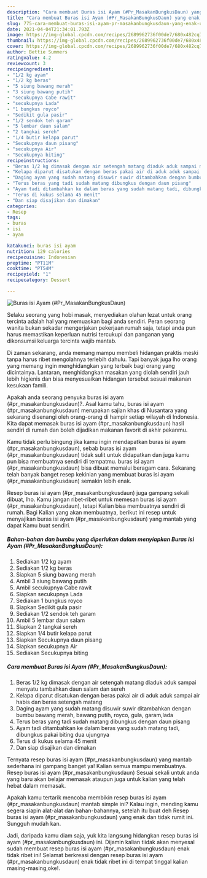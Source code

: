 ```yaml
---
description: "Cara membuat Buras isi Ayam (#Pr_MasakanBungkusDaun) yang enak Untuk Jualan"
title: "Cara membuat Buras isi Ayam (#Pr_MasakanBungkusDaun) yang enak Untuk Jualan"
slug: 775-cara-membuat-buras-isi-ayam-pr-masakanbungkusdaun-yang-enak-untuk-jualan
date: 2021-04-04T21:34:01.793Z
image: https://img-global.cpcdn.com/recipes/2689962736f00de7/680x482cq70/buras-isi-ayam-pr_masakanbungkusdaun-foto-resep-utama.jpg
thumbnail: https://img-global.cpcdn.com/recipes/2689962736f00de7/680x482cq70/buras-isi-ayam-pr_masakanbungkusdaun-foto-resep-utama.jpg
cover: https://img-global.cpcdn.com/recipes/2689962736f00de7/680x482cq70/buras-isi-ayam-pr_masakanbungkusdaun-foto-resep-utama.jpg
author: Bettie Summers
ratingvalue: 4.2
reviewcount: 3
recipeingredient:
- "1/2 kg ayam"
- "1/2 kg beras"
- "5 siung bawang merah"
- "3 siung bawang putih"
- "secukupnya Cabe rawit"
- "secukupnya Lada"
- "1 bungkus royco"
- "Sedikit gula pasir"
- "1/2 sendok teh garam"
- "5 lembar daun salam"
- "2 tangkai sereh"
- "1/4 butir kelapa parut"
- "Secukupnya daun pisang"
- "secukupnya Air"
- "Secukupnya biting"
recipeinstructions:
- "Beras 1/2 kg dimasak dengan air setengah matang diaduk aduk sampai menyatu tambahkan daun salam dan sereh"
- "Kelapa diparut disatukan dengan beras pakai air di aduk aduk sampai air habis dan beras setengah matang"
- "Daging ayam yang sudah matang disuwir suwir ditambahkan dengan bumbu bawang merah, bawang putih, royco, gula, garam,lada"
- "Terus beras yang tadi sudah matang dibungkus dengan daun pisang"
- "Ayam tadi ditambahkan ke dalam beras yang sudah matang tadi, dibungkus pakai biting dua ujungnya"
- "Terus di kukus selama 45 menit"
- "Dan siap disajikan dan dimakan"
categories:
- Resep
tags:
- buras
- isi
- ayam

katakunci: buras isi ayam 
nutrition: 129 calories
recipecuisine: Indonesian
preptime: "PT11M"
cooktime: "PT54M"
recipeyield: "1"
recipecategory: Dessert

---
```



![Buras isi Ayam (#Pr_MasakanBungkusDaun)](https://img-global.cpcdn.com/recipes/2689962736f00de7/680x482cq70/buras-isi-ayam-pr_masakanbungkusdaun-foto-resep-utama.jpg)

Selaku seorang yang hobi masak, menyediakan olahan lezat untuk orang tercinta adalah hal yang memuaskan bagi anda sendiri. Peran seorang  wanita bukan sekadar mengerjakan pekerjaan rumah saja, tetapi anda pun harus memastikan keperluan nutrisi tercukupi dan panganan yang dikonsumsi keluarga tercinta wajib mantab.

Di zaman  sekarang, anda memang mampu membeli hidangan praktis meski tanpa harus ribet mengolahnya terlebih dahulu. Tapi banyak juga lho orang yang memang ingin menghidangkan yang terbaik bagi orang yang dicintainya. Lantaran, menghidangkan masakan yang diolah sendiri jauh lebih higienis dan bisa menyesuaikan hidangan tersebut sesuai makanan kesukaan famili. 



Apakah anda seorang penyuka buras isi ayam (#pr_masakanbungkusdaun)?. Asal kamu tahu, buras isi ayam (#pr_masakanbungkusdaun) merupakan sajian khas di Nusantara yang sekarang disenangi oleh orang-orang di hampir setiap wilayah di Indonesia. Kita dapat memasak buras isi ayam (#pr_masakanbungkusdaun) hasil sendiri di rumah dan boleh dijadikan makanan favorit di akhir pekanmu.

Kamu tidak perlu bingung jika kamu ingin mendapatkan buras isi ayam (#pr_masakanbungkusdaun), sebab buras isi ayam (#pr_masakanbungkusdaun) tidak sulit untuk didapatkan dan juga kamu pun bisa membuatnya sendiri di tempatmu. buras isi ayam (#pr_masakanbungkusdaun) bisa dibuat memalui beragam cara. Sekarang telah banyak banget resep kekinian yang membuat buras isi ayam (#pr_masakanbungkusdaun) semakin lebih enak.

Resep buras isi ayam (#pr_masakanbungkusdaun) juga gampang sekali dibuat, lho. Kamu jangan ribet-ribet untuk memesan buras isi ayam (#pr_masakanbungkusdaun), tetapi Kalian bisa membuatnya sendiri di rumah. Bagi Kalian yang akan membuatnya, berikut ini resep untuk menyajikan buras isi ayam (#pr_masakanbungkusdaun) yang mantab yang dapat Kamu buat sendiri.

<!--inarticleads1-->

##### Bahan-bahan dan bumbu yang diperlukan dalam menyiapkan Buras isi Ayam (#Pr_MasakanBungkusDaun):

1. Sediakan 1/2 kg ayam
1. Sediakan 1/2 kg beras
1. Siapkan 5 siung bawang merah
1. Ambil 3 siung bawang putih
1. Ambil secukupnya Cabe rawit
1. Siapkan secukupnya Lada
1. Sediakan 1 bungkus royco
1. Siapkan Sedikit gula pasir
1. Sediakan 1/2 sendok teh garam
1. Ambil 5 lembar daun salam
1. Siapkan 2 tangkai sereh
1. Siapkan 1/4 butir kelapa parut
1. Siapkan Secukupnya daun pisang
1. Siapkan secukupnya Air
1. Sediakan Secukupnya biting




<!--inarticleads2-->

##### Cara membuat Buras isi Ayam (#Pr_MasakanBungkusDaun):

1. Beras 1/2 kg dimasak dengan air setengah matang diaduk aduk sampai menyatu tambahkan daun salam dan sereh
1. Kelapa diparut disatukan dengan beras pakai air di aduk aduk sampai air habis dan beras setengah matang
1. Daging ayam yang sudah matang disuwir suwir ditambahkan dengan bumbu bawang merah, bawang putih, royco, gula, garam,lada
1. Terus beras yang tadi sudah matang dibungkus dengan daun pisang
1. Ayam tadi ditambahkan ke dalam beras yang sudah matang tadi, dibungkus pakai biting dua ujungnya
1. Terus di kukus selama 45 menit
1. Dan siap disajikan dan dimakan




Ternyata resep buras isi ayam (#pr_masakanbungkusdaun) yang mantab sederhana ini gampang banget ya! Kalian semua mampu membuatnya. Resep buras isi ayam (#pr_masakanbungkusdaun) Sesuai sekali untuk anda yang baru akan belajar memasak ataupun juga untuk kalian yang telah hebat dalam memasak.

Apakah kamu tertarik mencoba membikin resep buras isi ayam (#pr_masakanbungkusdaun) mantab simple ini? Kalau ingin, mending kamu segera siapin alat-alat dan bahan-bahannya, setelah itu buat deh Resep buras isi ayam (#pr_masakanbungkusdaun) yang enak dan tidak rumit ini. Sungguh mudah kan. 

Jadi, daripada kamu diam saja, yuk kita langsung hidangkan resep buras isi ayam (#pr_masakanbungkusdaun) ini. Dijamin kalian tiidak akan menyesal sudah membuat resep buras isi ayam (#pr_masakanbungkusdaun) enak tidak ribet ini! Selamat berkreasi dengan resep buras isi ayam (#pr_masakanbungkusdaun) enak tidak ribet ini di tempat tinggal kalian masing-masing,oke!.

